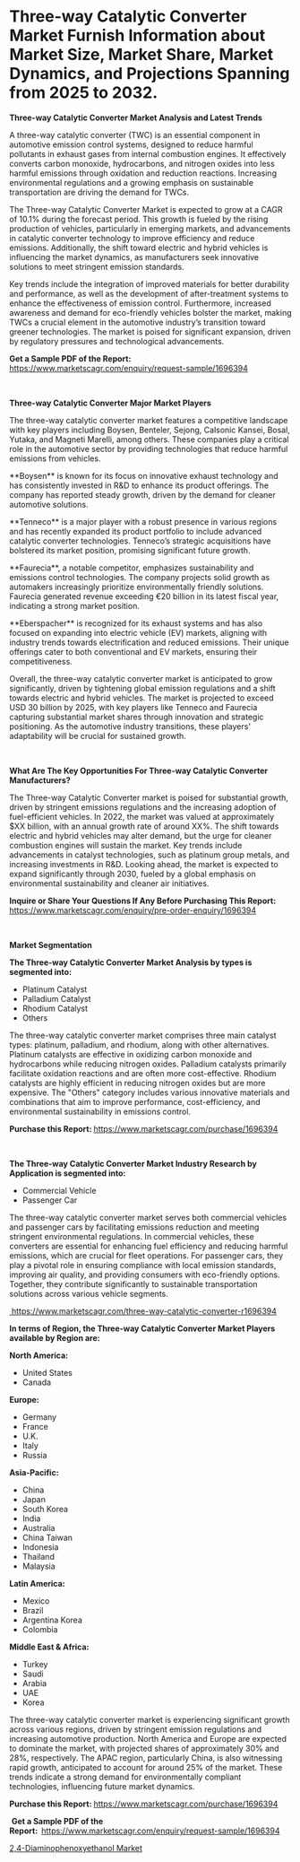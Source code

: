 <p><h1>Three-way Catalytic Converter Market Furnish Information about Market Size, Market Share, Market Dynamics, and Projections Spanning from 2025 to 2032.</h1></p><p><strong>Three-way Catalytic Converter Market Analysis and Latest Trends</strong></p>
<p><p>A three-way catalytic converter (TWC) is an essential component in automotive emission control systems, designed to reduce harmful pollutants in exhaust gases from internal combustion engines. It effectively converts carbon monoxide, hydrocarbons, and nitrogen oxides into less harmful emissions through oxidation and reduction reactions. Increasing environmental regulations and a growing emphasis on sustainable transportation are driving the demand for TWCs.</p><p>The Three-way Catalytic Converter Market is expected to grow at a CAGR of 10.1% during the forecast period. This growth is fueled by the rising production of vehicles, particularly in emerging markets, and advancements in catalytic converter technology to improve efficiency and reduce emissions. Additionally, the shift toward electric and hybrid vehicles is influencing the market dynamics, as manufacturers seek innovative solutions to meet stringent emission standards. </p><p>Key trends include the integration of improved materials for better durability and performance, as well as the development of after-treatment systems to enhance the effectiveness of emission control. Furthermore, increased awareness and demand for eco-friendly vehicles bolster the market, making TWCs a crucial element in the automotive industry’s transition toward greener technologies. The market is poised for significant expansion, driven by regulatory pressures and technological advancements.</p></p>
<p><strong>Get a Sample PDF of the Report:&nbsp;</strong> <a href="https://www.marketscagr.com/enquiry/request-sample/1696394?utm_campaign=1743&utm_medium=2&utm_source=Github&utm_content=ia&utm_term=08012025&utm_id=three-way-catalytic-converter">https://www.marketscagr.com/enquiry/request-sample/1696394</a></p>
<p>&nbsp;</p>
<p><strong>Three-way Catalytic Converter Major Market Players</strong></p>
<p><p>The three-way catalytic converter market features a competitive landscape with key players including Boysen, Benteler, Sejong, Calsonic Kansei, Bosal, Yutaka, and Magneti Marelli, among others. These companies play a critical role in the automotive sector by providing technologies that reduce harmful emissions from vehicles.</p><p>**Boysen** is known for its focus on innovative exhaust technology and has consistently invested in R&D to enhance its product offerings. The company has reported steady growth, driven by the demand for cleaner automotive solutions.</p><p>**Tenneco** is a major player with a robust presence in various regions and has recently expanded its product portfolio to include advanced catalytic converter technologies. Tenneco’s strategic acquisitions have bolstered its market position, promising significant future growth.</p><p>**Faurecia**, a notable competitor, emphasizes sustainability and emissions control technologies. The company projects solid growth as automakers increasingly prioritize environmentally friendly solutions. Faurecia generated revenue exceeding €20 billion in its latest fiscal year, indicating a strong market position.</p><p>**Eberspacher** is recognized for its exhaust systems and has also focused on expanding into electric vehicle (EV) markets, aligning with industry trends towards electrification and reduced emissions. Their unique offerings cater to both conventional and EV markets, ensuring their competitiveness.</p><p>Overall, the three-way catalytic converter market is anticipated to grow significantly, driven by tightening global emission regulations and a shift towards electric and hybrid vehicles. The market is projected to exceed USD 30 billion by 2025, with key players like Tenneco and Faurecia capturing substantial market shares through innovation and strategic positioning. As the automotive industry transitions, these players' adaptability will be crucial for sustained growth.</p></p>
<p>&nbsp;</p>
<p><strong>What Are The Key Opportunities For Three-way Catalytic Converter Manufacturers?</strong></p>
<p><p>The Three-way Catalytic Converter market is poised for substantial growth, driven by stringent emissions regulations and the increasing adoption of fuel-efficient vehicles. In 2022, the market was valued at approximately $XX billion, with an annual growth rate of around XX%. The shift towards electric and hybrid vehicles may alter demand, but the urge for cleaner combustion engines will sustain the market. Key trends include advancements in catalyst technologies, such as platinum group metals, and increasing investments in R&D. Looking ahead, the market is expected to expand significantly through 2030, fueled by a global emphasis on environmental sustainability and cleaner air initiatives.</p></p>
<p><strong>Inquire or Share Your Questions If Any Before Purchasing This Report:</strong> <a href="https://www.marketscagr.com/enquiry/pre-order-enquiry/1696394?utm_campaign=1743&utm_medium=2&utm_source=Github&utm_content=ia&utm_term=08012025&utm_id=three-way-catalytic-converter">https://www.marketscagr.com/enquiry/pre-order-enquiry/1696394</a></p>
<p>&nbsp;</p>
<p><strong>Market Segmentation</strong></p>
<p><strong>The Three-way Catalytic Converter Market Analysis by types is segmented into:</strong></p>
<p><ul><li>Platinum Catalyst</li><li>Palladium Catalyst</li><li>Rhodium Catalyst</li><li>Others</li></ul></p>
<p><p>The three-way catalytic converter market comprises three main catalyst types: platinum, palladium, and rhodium, along with other alternatives. Platinum catalysts are effective in oxidizing carbon monoxide and hydrocarbons while reducing nitrogen oxides. Palladium catalysts primarily facilitate oxidation reactions and are often more cost-effective. Rhodium catalysts are highly efficient in reducing nitrogen oxides but are more expensive. The "Others" category includes various innovative materials and combinations that aim to improve performance, cost-efficiency, and environmental sustainability in emissions control.</p></p>
<p><strong>Purchase this Report:&nbsp;</strong><a href="https://www.marketscagr.com/purchase/1696394?utm_campaign=1743&utm_medium=2&utm_source=Github&utm_content=ia&utm_term=08012025&utm_id=three-way-catalytic-converter">https://www.marketscagr.com/purchase/1696394</a></p>
<p>&nbsp;</p>
<p><strong>The Three-way Catalytic Converter Market Industry Research by Application is segmented into:</strong></p>
<p><ul><li>Commercial Vehicle</li><li>Passenger Car</li></ul></p>
<p><p>The three-way catalytic converter market serves both commercial vehicles and passenger cars by facilitating emissions reduction and meeting stringent environmental regulations. In commercial vehicles, these converters are essential for enhancing fuel efficiency and reducing harmful emissions, which are crucial for fleet operations. For passenger cars, they play a pivotal role in ensuring compliance with local emission standards, improving air quality, and providing consumers with eco-friendly options. Together, they contribute significantly to sustainable transportation solutions across various vehicle segments.</p></p>
<p><a href="https://www.marketscagr.com/three-way-catalytic-converter-r1696394?utm_campaign=1743&utm_medium=2&utm_source=Github&utm_content=ia&utm_term=08012025&utm_id=three-way-catalytic-converter">&nbsp;https://www.marketscagr.com/three-way-catalytic-converter-r1696394</a></p>
<p><strong>In terms of Region, the Three-way Catalytic Converter Market Players available by Region are:</strong></p>
<p>
    <p> <strong> North America: </strong>
        <ul>
            <li>United States</li>
            <li>Canada</li>
        </ul>
        </p> 
    <p> <strong> Europe: </strong>
        <ul>
            <li>Germany</li>
            <li>France</li>
            <li>U.K.</li>
            <li>Italy</li>
            <li>Russia</li>
        </ul>
        </p> 
    <p> <strong> Asia-Pacific: </strong>
        <ul>
            <li>China</li>
            <li>Japan</li>
            <li>South Korea</li>
            <li>India</li>
            <li>Australia</li>
            <li>China Taiwan</li>
            <li>Indonesia</li>
            <li>Thailand</li>
            <li>Malaysia</li>
        </ul>
        </p> 
    <p> <strong> Latin America: </strong>
        <ul>
            <li>Mexico</li>
            <li>Brazil</li>
            <li>Argentina Korea</li>
            <li>Colombia</li>
        </ul>
        </p> 
    <p> <strong> Middle East & Africa: </strong>
        <ul>
            <li>Turkey</li>
            <li>Saudi</li>
            <li>Arabia</li>
            <li>UAE</li>
            <li>Korea</li>
        </ul>
    </p>
    </p>
<p><p>The three-way catalytic converter market is experiencing significant growth across various regions, driven by stringent emission regulations and increasing automotive production. North America and Europe are expected to dominate the market, with projected shares of approximately 30% and 28%, respectively. The APAC region, particularly China, is also witnessing rapid growth, anticipated to account for around 25% of the market. These trends indicate a strong demand for environmentally compliant technologies, influencing future market dynamics.</p></p>
<p><strong>Purchase this Report: </strong><a href="https://www.marketscagr.com/purchase/1696394?utm_campaign=1743&utm_medium=2&utm_source=Github&utm_content=ia&utm_term=08012025&utm_id=three-way-catalytic-converter">https://www.marketscagr.com/purchase/1696394</a></p>
<p>&nbsp;<strong>Get a Sample PDF of the Report:&nbsp;&nbsp;</strong><a href="https://www.marketscagr.com/enquiry/request-sample/1696394?utm_campaign=1743&utm_medium=2&utm_source=Github&utm_content=ia&utm_term=08012025&utm_id=three-way-catalytic-converter">https://www.marketscagr.com/enquiry/request-sample/1696394</a></p>
<p><strong></strong></p>
<p><p><a href="https://github.com/willjis/Market-Research-Report-List-1/blob/main/24-diaminophenoxyethanol-market.md?utm_campaign=1743&utm_medium=2&utm_source=Github&utm_content=ia&utm_term=08012025&utm_id=three-way-catalytic-converter">2,4-Diaminophenoxyethanol Market</a></p></p>